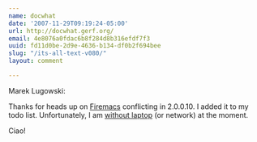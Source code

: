 ```yaml
---
name: docwhat
date: '2007-11-29T09:19:24-05:00'
url: http://docwhat.gerf.org/
email: 4e8076a0fdac6b8f284d8b316efdf7f3
uuid: fd11d0be-2d9e-4636-b134-df0b2f694bee
slug: "/its-all-text-v080/"
layout: comment

---
```


Marek Lugowski:

Thanks for heads up on <a href="https://addons.mozilla.org/en-US/firefox/addon/4141" rel="nofollow">Firemacs</a> conflicting in 2.0.0.10.  I added it to my todo list.  Unfortunately, I am <a href="http://docwhat.gerf.org/2007/11/no-laptop/" rel="nofollow">without laptop</a> (or network) at the moment.

Ciao!
